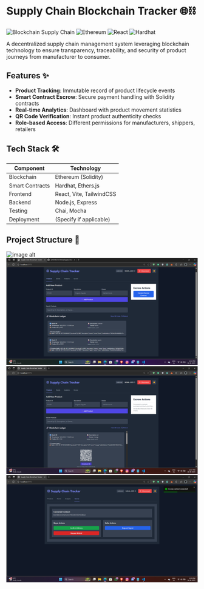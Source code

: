 # Supply Chain Blockchain Tracker 🌐⛓

![Blockchain Supply Chain](https://img.shields.io/badge/Blockchain-Supply_Chain-blue)
![Ethereum](https://img.shields.io/badge/Ethereum-Smart_Contracts-blueviolet)
![React](https://img.shields.io/badge/Frontend-React-61DAFB)
![Hardhat](https://img.shields.io/badge/Backend-Hardhat-yellow)

A decentralized supply chain management system leveraging blockchain technology to ensure transparency, traceability, and security of product journeys from manufacturer to consumer.

## Features ✨

- **Product Tracking**: Immutable record of product lifecycle events
- **Smart Contract Escrow**: Secure payment handling with Solidity contracts
- **Real-time Analytics**: Dashboard with product movement statistics
- **QR Code Verification**: Instant product authenticity checks
- **Role-based Access**: Different permissions for manufacturers, shippers, retailers

## Tech Stack 🛠️

| Component          | Technology |
|--------------------|------------|
| Blockchain         | Ethereum (Solidity) |
| Smart Contracts    | Hardhat, Ethers.js |
| Frontend           | React, Vite, TailwindCSS |
| Backend            | Node.js, Express |
| Testing            | Chai, Mocha |
| Deployment         | (Specify if applicable) |

## Project Structure 📂

![image alt](https://github.com/sathishkevinmitnick/Kevin-project/blob/a26156e7080aeaa015e83d3a9a012a3930a3eaa4/Screenshot%20(259).png)
![image alt](https://github.com/sathishkevinmitnick/Supply-Chain-Managment-Blockchain/blob/41382f7b359e2266daf0ab729426ad5268266671/Screenshot%20(287).png)
![image alt](https://github.com/sathishkevinmitnick/Supply-Chain-Managment-Blockchain/blob/2191992b2cb8996861a70e2a5cda14544f1ab7e6/Screenshot%20(290).png)
![image alt](https://github.com/sathishkevinmitnick/Supply-Chain-Managment-Blockchain/blob/2d5b8f10aeafb7d95e6222830315ad19dca801a7/Screenshot%20(291).png)
